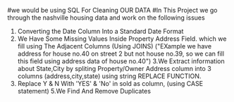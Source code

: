#we would be using SQL For Cleaning OUR DATA
#In This Project we go through the nashville housing data and work on the following issues
1. Converting the Date Column Into a Standard Date Format
2. We Have Some Missing Values Inside Property Address Field. which we fill using The Adjacent Columns (Using JOINS)
  ("EXample we have address for house no.40 on street 2 but not house no.39, so we can fill this field using address data of house no.40")
3.We Extract information about State,City by spliting  Property/Owner Address column into 3 columns (address,city,state) using string REPLACE FUNCTION.
4. Replace Y & N With 'YES' & 'No' in sold as column,  (using CASE statement)
5.We Find And Remove Duplicates
